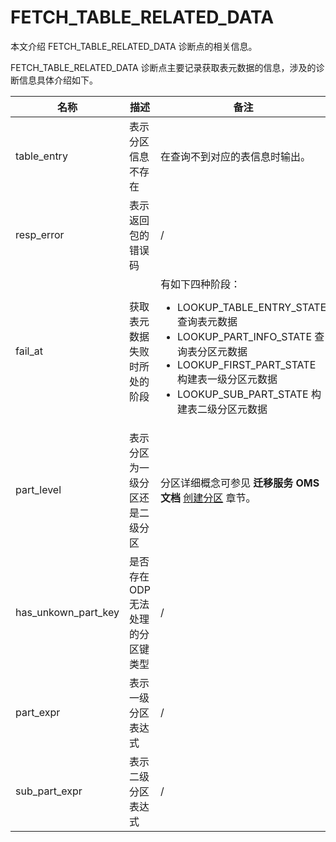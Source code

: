 # FETCH_TABLE_RELATED_DATA

本文介绍 FETCH_TABLE_RELATED_DATA 诊断点的相关信息。

FETCH_TABLE_RELATED_DATA 诊断点主要记录获取表元数据的信息，涉及的诊断信息具体介绍如下。

|  名称     |  描述    | 备注     |
|-----------|----------|----------|
| table_entry  | 表示分区信息不存在  | 在查询不到对应的表信息时输出。   |
| resp_error | 表示返回包的错误码 |  /  |
| fail_at | 获取表元数据失败时所处的阶段 | 有如下四种阶段：<ul><li>LOOKUP_TABLE_ENTRY_STATE 查询表元数据 </li><li>LOOKUP_PART_INFO_STATE 查询表分区元数据 </li><li>LOOKUP_FIRST_PART_STATE 构建表一级分区元数据 </li><li>LOOKUP_SUB_PART_STATE 构建表二级分区元数据 </li></ul>  |
| part_level | 表示分区为一级分区还是二级分区   |  分区详细概念可参见 **迁移服务 OMS 文档** [创建分区](https://www.oceanbase.com/docs/enterprise-oms-doc-cn-1000000000091656) 章节。  |
| has_unkown_part_key | 是否存在 ODP 无法处理的分区键类型   | /  |
| part_expr | 表示一级分区表达式   |    /   |
| sub_part_expr | 表示二级分区表达式  |    /   |
